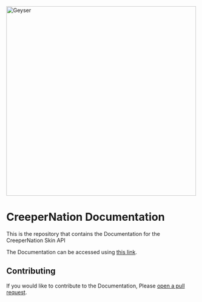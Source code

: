 <img src="https://api-docs.creepernation.net/assets/img/Banner-Text.png" alt="Geyser" width="500"/>

# CreeperNation Documentation

This is the repository that contains the Documentation for the CreeperNation Skin API

The Documentation can be accessed using [this link](https://api-docs.creepernation.net).

## Contributing

If you would like to contribute to the Documentation, Please [open a pull request](https://github.com/CreeperNation/Api-Docs/pulls).